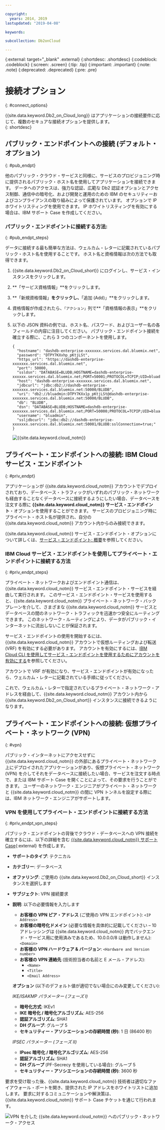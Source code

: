 ```yaml
---

copyright:
  years: 2014, 2019
lastupdated: "2019-04-08"

keywords:

subcollection: Db2onCloud

---
```


<!-- Attribute definitions --> 
{:external: target="_blank" .external}
{:shortdesc: .shortdesc}
{:codeblock: .codeblock}
{:screen: .screen}
{:tip: .tip}
{:important: .important}
{:note: .note}
{:deprecated: .deprecated}
{:pre: .pre}

# 接続オプション
{: #connect_options}

{{site.data.keyword.Db2_on_Cloud_long}} はアプリケーションの接続要件に応じて、複数のセキュアな接続オプションを提供します。  
{: shortdesc}

## パブリック・エンドポイントへの接続 (デフォルト・オプション)
{: #pub_endpt}

他のパブリック・クラウド・サービスと同様に、サービスのプロビジョニング時に提供されるパブリック・ホスト名を使用してアプリケーションを接続できます。 データへのアクセスは、強力な認証、広範な Db2 認証オプションとアクセス制御、通信中の暗号化、および開発と運用のための IBM のセキュリティーおよびコンプライアンスの取り組みによって保護されています。 オプションで IP ホワイトリスティングを使用できます。 IP ホワイトリスティングを有効にする場合は、IBM サポート Case を作成してください。

### パブリック・エンドポイントに接続する方法:
{: #pub_endpt_steps}

データに接続する最も簡単な方法は、ウェルカム・レターに記載されているパブリック・ホスト名を使用することです。 ホスト名と資格情報は次の方法でも取得できます。

1. {{site.data.keyword.Db2_on_Cloud_short}} にログインし、サービス・インスタンスをクリックします。
2. **「サービス資格情報」**をクリックします。
3. **「新規資格情報」**をクリックし、**「追加 (Add)」**をクリックします。
4. 資格情報が作成されたら、`「アクション」`列で**「資格情報の表示」**をクリックします。
5. 以下の JSON 資料の例では、ホスト名、パスワード、およびユーザー名の各フィールドの内容に注目してください。 パブリック・エンドポイント接続を確立する際に、これら 3 つのコンポーネントを使用します。

   ```
   {
     "hostname": "dashdb-enterprise-xxxxxxx.services.dal.bluemix.net",
     "password": "DTPY7KXxhp_pKtjLSt",
     "https_url": "https://dashdb-enterprise-xxxxxxx.services.dal.bluemix.net",
     "port": 50000,
     "ssldsn": "DATABASE=BLUDB;HOSTNAME=dashdb-enterprise-xxxxxx.services.dal.bluemix.net;PORT=50001;PROTOCOL=TCPIP;UID=bluadmin;PWD=DTPY7KXWxhp_pKtjLSt;Security=SSL;",
     "host": "dashdb-enterprise-xxxxxxx.services.dal.bluemix.net",
     "jdbcurl": "jdbc:db2://dashdb-enterprise-xxxxxxx.services.dal.bluemix.net:50000/BLUDB",
     "uri": "db2://bluadmin:DTPY7KXx1p_pKtjLSt@dashdb-enterprise-xxxxxxx.services.dal.bluemix.net:50000/BLUDB",
     "db": "BLUDB",
     "dsn": "DATABASE=BLUDB;HOSTNAME=dashdb-enterprise-xxxxxxx.services.dal.bluemix.net;PORT=50000;PROTOCOL=TCPIP;UID=bluadmin;PWD=DTPYZunlWxhp_pKtjLSt;",
     "username": "bluadmin",
     "ssljdbcurl": "jdbc:db2://dashdb-enterprise-xxxxxxx.services.dal.bluemix.net:50001/BLUDB:sslConnection=true;"
   }

   ```

   ![{{site.data.keyword.cloud_notm}}](images/public_connection.png "ユーザーからクラウドへの接続を示すグラフィカル・ビュー")

## プライベート・エンドポイントへの接続: IBM Cloud サービス・エンドポイント
{: #priv_endpt}

アプリケーションが {{site.data.keyword.cloud_notm}} アカウントでデプロイされており、データベース・トラフィックがいずれのパブリック・ネットワークも経由することなくデータベースに接続するようにしたい場合、データベースを注文する際に **{{site.data.keyword.cloud_notm}} サービス・エンドポイント**・オプションを使用することができます。 サービスのプロビジョニング時にプライベート・ホスト名が提供され、自分の {{site.data.keyword.cloud_notm}} アカウント内からのみ接続できます。  

{{site.data.keyword.cloud_notm}} サービス・エンドポイント・オプションについて詳しくは、[サービス・エンドポイント: 概要](/docs/services/service-endpoint?topic=service-endpoint-about#about)を参照してください。


### IBM Cloud サービス・エンドポイントを使用してプライベート・エンドポイントに接続する方法
{: #priv_endpt_steps}

プライベート・ネットワークおよびエンドポイント通信は、{{site.data.keyword.cloud_notm}} サービス・エンドポイント・サービスを経由して実行されます。 このサービス・エンドポイント・サービスを使用すると、{{site.data.keyword.cloud_notm}} プライベート・ネットワーク・バックプレーンを介して、さまざまな {{site.data.keyword.cloud_notm}} サービスとデータベースの間のネットワーク・トラフィックを迅速かつ安全にルーティングできます。 このネットワーク・ルーティングにより、データがパブリック・インターネットに流出しないことが保証されます。 

サービス・エンドポイントの使用を開始するには、{{site.data.keyword.cloud_notm}} アカウントで仮想ルーティングおよび転送 (VRF) を有効にする必要があります。 アカウントを有効にするには、[IBM Cloud CLI を使用してサービス・エンドポイントを使用するためにアカウントを有効にする](/docs/services/service-endpoint?topic=service-endpoint-getting-started#cs_cli_install_steps)を参照してください。

アカウントで VRF が有効になり、サービス・エンドポイントが有効になったら、ウェルカム・レターに記載されている手順に従ってください。

これで、ウェルカム・レターで指定されているプライベート・ネットワーク・アドレスを経由して、{{site.data.keyword.cloud_notm}} アカウント内から {{site.data.keyword.Db2_on_Cloud_short}} インスタンスに接続できるようになります。

## プライベート・エンドポイントへの接続: 仮想プライベート・ネットワーク (VPN)
{: #vpn}

パブリック・インターネットにアクセスせずに {{site.data.keyword.cloud_notm}} の外部にあるプライベート・ネットワーク上にデプロイされたアプリケーションがあり、仮想プライベート・ネットワーク (VPN) を介してそれをデータベースに接続したい場合、サービスを注文する時点で、または IBM サポート Case を開くことによって、その要求を行うことができます。 ユーザーのネットワーク・エンジニアがプライベート・ネットワークと {{site.data.keyword.cloud_notm}} の間に VPN トンネルを設定する際には、IBM ネットワーク・エンジニアがサポートします。

### VPN を使用してプライベート・エンドポイントに接続する方法
{: #priv_endpt_vpn_steps}

パブリック・エンドポイントの背後でクラウド・データベースへの VPN 接続を確立するには、以下の詳細を含む [{{site.data.keyword.cloud_notm}} サポート Case](https://cloud.ibm.com/unifiedsupport/cases/add){:external} を作成します。

* **サポートのタイプ**: テクニカル 
* **カテゴリー**: データベース 
* **オファリング**: ご使用の {{site.data.keyword.Db2_on_Cloud_short}} インスタンスを選択します 
* **サブジェクト**: VPN 接続要求 
* **説明**: 以下の必要情報を入力します
  * **お客様の VPN ピア・アドレス** (ご使用の VPN エンドポイント): `<IP Address>`
  * **お客様の暗号化ドメイン** (必要な情報を具体的に記載してください – 10 アドレッシングは {{site.data.keyword.cloud_notm}} 内でバックエンド・サービス用に使用済みであるため、10.0.0.0/8 は動作しません): `<Domain>`
  * **お客様の VPN ハードウェア & バージョン**: `<Hardware and Version number>`
  * **お客様の VPN 連絡先** (技術担当者の名前と E メール・アドレス): 
    * `<Name>` 
    * `<Title>` 
    * `<Email Address>`

  **オプション** (以下のデフォルト値が適切でない場合にのみ変更してください):

  *IKE/ISAKMP パラメーター (フェーズ I)*

  * **暗号化方式**: IKEv1
  * **IKE 暗号化 / 暗号化アルゴリズム**: AES-256
  * **認証アルゴリズム**: SHA1
  * **DH グループ**: グループ 5
  * **セキュリティー・アソシエーションの存続時間 (秒)**: 1 日 (86400 秒)

  *IPSEC パラメーター (フェーズ II)*

  * **IPsec 暗号化 / 暗号化アルゴリズム**: AES-256
  * **認証アルゴリズム**: SHA1
  * **DH グループ** (PF-Secrecy を使用している場合): グループ 5
  * **セキュリティー・アソシエーションの存続時間 (秒)**: 3600 秒

要求を受け取った後、{{site.data.keyword.cloud_notm}} 技術者は適切なファイアウォール・ポートを開き、提供された IP アドレスをホワイトリストに追加します。 要求に対するコミュニケーションや解決策は、{{site.data.keyword.cloud_notm}} サポート Case  チケットを通じて行われます。

![VPN を介した {{site.data.keyword.cloud_notm}} へのパブリック・ネットワーク・アクセス](images/public_connection_vpn.png "ユーザーからクラウドへの接続を示すグラフィカル・ビュー")
